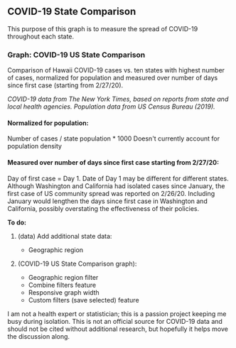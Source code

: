 ## **COVID-19 State Comparison**
This purpose of this graph is to measure the spread of COVID-19 throughout each state.

### **Graph: COVID-19 US State Comparison**
Comparison of Hawaii COVID-19 cases vs. ten states with highest number of cases, normalized for population and measured over number of days since first case (starting from 2/27/20).

*COVID-19 data from The New York Times, based on reports from state and local health agencies.*
*Population data from US Census Bureau (2019).*

#### **Normalized for population:**
Number of cases / state population * 1000
Doesn't currently account for population density

#### **Measured over number of days since first case starting from 2/27/20:**
Day of first case = Day 1. Date of Day 1 may be different for different states. 
Although Washington and California had isolated cases since January, the first case of US community spread was reported on 2/26/20.
Including January would lengthen the days since first case in Washington and California, possibly overstating the effectiveness of their policies.

**To do:**
1. (data) Add additional state data:
    * Geographic region

2. (COVID-19 US State Comparison graph):
    * Geographic region filter
    * Combine filters feature
    * Responsive graph width
    * Custom filters (save selected) feature

I am not a health expert or statistician; this is a passion project keeping me busy during isolation.
This is not an official source for COVID-19 data and should not be cited without additional research, but hopefully it helps move the discussion along.